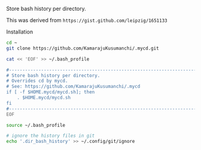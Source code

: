 Store bash history per directory.

This was derived from `https://gist.github.com/leipzig/1651133`

Installation

```bash
cd ~
git clone https://github.com/KamarajuKusumanchi/.mycd.git

cat << 'EOF' >> ~/.bash_profile

#------------------------------------------------------------------------------
# Store bash history per directory.
# Overrides cd by mycd.
# See: https://github.com/KamarajuKusumanchi/.mycd
if [ -f $HOME.mycd/mycd.sh]; then
    . $HOME.mycd/mycd.sh
fi
#------------------------------------------------------------------------------
EOF

source ~/.bash_profile

# ignore the history files in git
echo '.dir_bash_history' >> ~/.config/git/ignore
```
